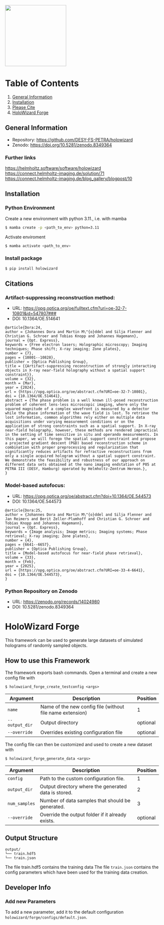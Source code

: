 <img src="https://connect.helmholtz-imaging.de/media/solution/Holowizard_logo.png" width="200"/> 


# Table of Contents
1. [General Information](#general-information)
2. [Installation](#installation)
3. [Please Cite](#citations)
4. [HoloWizard Forge](#holowizard-forge)

## General Information
- Repository: https://github.com/DESY-FS-PETRA/holowizard
- Zenodo: https://doi.org/10.5281/zenodo.8349364

### Further links
https://helmholtz.software/software/holowizard \
https://connect.helmholtz-imaging.de/solution/71 \
https://connect.helmholtz-imaging.de/blog_gallery/blogpost/10 

## Installation
### Python Environment
Create a new environment with python 3.11., i.e. with mamba
```bash
$ mamba create -p <path_to_env> python=3.11 
```

Activate enviroment
```bash
$ mamba activate <path_to_env>
```

### Install package
```bash
$ pip install holowizard
```

## Citations
### Artifact-suppressing reconstruction method:
- URL: https://opg.optica.org/oe/fulltext.cfm?uri=oe-32-7-10801&id=547807###
- DOI: 10.1364/OE.514641

```{bibtex}
@article{Dora:24,
author = {Johannes Dora and Martin M\"{o}ddel and Silja Flenner and Christian G. Schroer and Tobias Knopp and Johannes Hagemann},
journal = {Opt. Express},
keywords = {Free electron lasers; Holographic microscopy; Imaging techniques; Phase shift; X-ray imaging; Zone plates},
number = {7},
pages = {10801--10828},
publisher = {Optica Publishing Group},
title = {{Artifact-suppressing reconstruction of strongly interacting objects in X-ray near-field holography without a spatial support constraint}},
volume = {32},
month = {Mar},
year = {2024},
url = {https://opg.optica.org/oe/abstract.cfm?URI=oe-32-7-10801},
doi = {10.1364/OE.514641},
abstract = {The phase problem is a well known ill-posed reconstruction problem of coherent lens-less microscopic imaging, where only the squared magnitude of a complex wavefront is measured by a detector while the phase information of the wave field is lost. To retrieve the lost information, common algorithms rely either on multiple data acquisitions under varying measurement conditions or on the application of strong constraints such as a spatial support. In X-ray near-field holography, however, these methods are rendered impractical in the setting of time sensitive in situ and operando measurements. In this paper, we will forego the spatial support constraint and propose a projected gradient descent (PGD) based reconstruction scheme in combination with proper preprocessing and regularization that significantly reduces artifacts for refractive reconstructions from only a single acquired hologram without a spatial support constraint. We demonstrate the feasibility and robustness of our approach on different data sets obtained at the nano imaging endstation of P05 at PETRA III (DESY, Hamburg) operated by Helmholtz-Zentrum Hereon.},
}
```

### Model-based autofocus:
- URL: https://opg.optica.org/oe/abstract.cfm?doi=10.1364/OE.544573
- DOI: 10.1364/OE.544573

```{bibtex}
@article{Dora:25,
author = {Johannes Dora and Martin M\"{o}ddel and Silja Flenner and Jan Reimers and Berit Zeller-Plumhoff and Christian G. Schroer and Tobias Knopp and Johannes Hagemann},
journal = {Opt. Express},
keywords = {Image analysis; Image metrics; Imaging systems; Phase retrieval; X-ray imaging; Zone plates},
number = {4},
pages = {6641--6657},
publisher = {Optica Publishing Group},
title = {Model-based autofocus for near-field phase retrieval},
volume = {33},
month = {Feb},
year = {2025},
url = {https://opg.optica.org/oe/abstract.cfm?URI=oe-33-4-6641},
doi = {10.1364/OE.544573},
}
```

### Python Repository on Zenodo
- URL: https://zenodo.org/records/14024980
- DOI: 10.5281/zenodo.8349364


# HoloWizard Forge

This framework can be used to generate large datasets of simulated holograms of randomly sampled objects. 

## How to use this Framework

The framework exports bash commands. Open a terminal and create a new config file with 

```{bash}
$ holowziard_forge_create_testconfig <args>
```

| Argument        | Description                                               | Position |
|-----------------|-----------------------------------------------------------|----------|
| `name`          | Name of the new config file (without file name extension) | 1        |
| `--output_dir`  | Output directory                                          | optional |
| `--override`    | Overrides existing configuration file                     | optional |


The config file can then be customized and used to create a new dataset with

```{bash}
$ holowizard_forge_generate_data <args>
```

| Argument      | Description                                          | Position |
|---------------|------------------------------------------------------|----------|
| `config`      | Path to the custom configuration file.               | 1        |
| `output_dir`  | Output directory where the generated data is stored. | 2        |
| `num_samples` | Number of data samples that should be generated.     | 3        |
| `--override`  | Override the output folder if it already exists.     | optional |

## Output Structure
```
output/
└── train.hdf5
└── train.json
```

The file train.hdf5 contains the training data
The file `train.json` contains the config parameters which have been used for the training data creation.

## Developer Info

### Add new Parameters
To add a new parameter, add it to the default configuration `holowizard/forge/configs/default.json`.